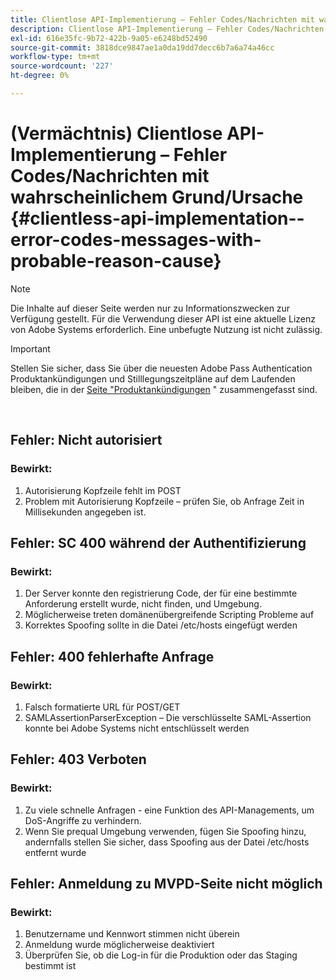 ```yaml
---
title: Clientlose API-Implementierung – Fehler Codes/Nachrichten mit wahrscheinlichem Grund/Ursache
description: Clientlose API-Implementierung – Fehler Codes/Nachrichten mit wahrscheinlichem Grund/Ursache
exl-id: 616e35fc-9b72-422b-9a05-e6248bd52490
source-git-commit: 3818dce9847ae1a0da19dd7decc6b7a6a74a46cc
workflow-type: tm+mt
source-wordcount: '227'
ht-degree: 0%

---
```


# (Vermächtnis) Clientlose API-Implementierung – Fehler Codes/Nachrichten mit wahrscheinlichem Grund/Ursache {#clientless-api-implementation--error-codes-messages-with-probable-reason-cause}

>[!NOTE]
>
>Die Inhalte auf dieser Seite werden nur zu Informationszwecken zur Verfügung gestellt. Für die Verwendung dieser API ist eine aktuelle Lizenz von Adobe Systems erforderlich. Eine unbefugte Nutzung ist nicht zulässig.

>[!IMPORTANT]
>
> Stellen Sie sicher, dass Sie über die neuesten Adobe Pass Authentication Produktankündigungen und Stilllegungszeitpläne auf dem Laufenden bleiben, die in der [Seite &quot;Produktankündigungen](/help/authentication/product-announcements.md) &quot; zusammengefasst sind.

</br>


## Fehler: Nicht autorisiert

### Bewirkt:

1. Autorisierung Kopfzeile fehlt im POST
1. Problem mit Autorisierung Kopfzeile – prüfen Sie, ob Anfrage Zeit in Millisekunden angegeben ist.

## Fehler: SC 400 während der Authentifizierung

### Bewirkt:

1. Der Server konnte den registrierung Code, der für eine bestimmte Anforderung erstellt wurde, nicht finden, und Umgebung.
1. Möglicherweise treten domänenübergreifende Scripting Probleme auf
1. Korrektes Spoofing sollte in die Datei /etc/hosts eingefügt werden

## Fehler: 400 fehlerhafte Anfrage

### Bewirkt:

1. Falsch formatierte URL für POST/GET
1. SAMLAssertionParserException – Die verschlüsselte SAML-Assertion konnte bei Adobe Systems nicht entschlüsselt werden

## Fehler: 403 Verboten

### Bewirkt:

1. Zu viele schnelle Anfragen - eine Funktion des API-Managements, um DoS-Angriffe zu verhindern.
2. Wenn Sie prequal Umgebung verwenden, fügen Sie Spoofing hinzu, andernfalls stellen Sie sicher, dass Spoofing aus der Datei /etc/hosts entfernt wurde

## Fehler: Anmeldung zu MVPD-Seite nicht möglich

### Bewirkt:

1. Benutzername und Kennwort stimmen nicht überein
2. Anmeldung wurde möglicherweise deaktiviert
3. Überprüfen Sie, ob die Log-in für die Produktion oder das Staging bestimmt ist


<!--

## Related Information

- [Clientless API Reference](/help/authentication/rest-api-reference.md)

-->
